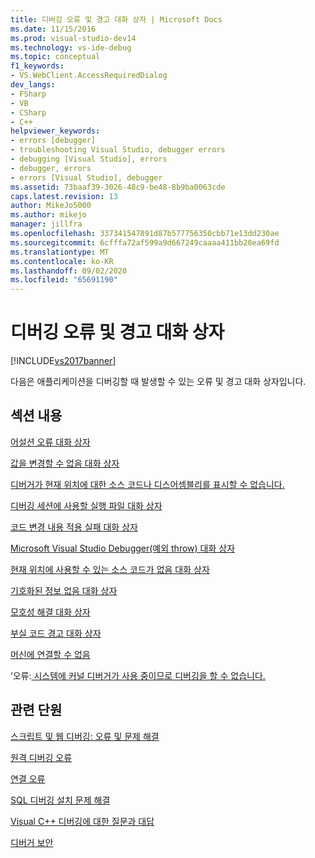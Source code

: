 ```yaml
---
title: 디버깅 오류 및 경고 대화 상자 | Microsoft Docs
ms.date: 11/15/2016
ms.prod: visual-studio-dev14
ms.technology: vs-ide-debug
ms.topic: conceptual
f1_keywords:
- VS.WebClient.AccessRequiredDialog
dev_langs:
- FSharp
- VB
- CSharp
- C++
helpviewer_keywords:
- errors [debugger]
- troubleshooting Visual Studio, debugger errors
- debugging [Visual Studio], errors
- debugger, errors
- errors [Visual Studio], debugger
ms.assetid: 73baaf39-3026-48c9-be48-8b9ba0063cde
caps.latest.revision: 13
author: MikeJo5000
ms.author: mikejo
manager: jillfra
ms.openlocfilehash: 337341547891d87b577756350cbb71e13dd230ae
ms.sourcegitcommit: 6cfffa72af599a9d667249caaaa411bb28ea69fd
ms.translationtype: MT
ms.contentlocale: ko-KR
ms.lasthandoff: 09/02/2020
ms.locfileid: "65691190"
---
```

# <a name="debugging-errors-and-warning-dialog-boxes"></a>디버깅 오류 및 경고 대화 상자
[!INCLUDE[vs2017banner](../includes/vs2017banner.md)]

다음은 애플리케이션을 디버깅할 때 발생할 수 있는 오류 및 경고 대화 상자입니다.  
  
## <a name="in-this-section"></a>섹션 내용  
 [어설션 오류 대화 상자](../debugger/assertion-failed-dialog-box.md)  
  
 [값을 변경할 수 없음 대화 상자](../debugger/cannot-change-value-dialog-box.md)  
  
 [디버거가 현재 위치에 대한 소스 코드나 디스어셈블리를 표시할 수 없습니다.](../debugger/debugger-cannot-display-source-code-or-disassembly.md)  
  
 [디버깅 세션에 사용할 실행 파일 대화 상자](../debugger/executable-for-debugging-session-dialog-box.md)  
  
 [코드 변경 내용 적용 실패 대화 상자](../debugger/edit-and-continue-dialog-box-cpp.md)  
  
 [Microsoft Visual Studio Debugger(예외 throw) 대화 상자](../debugger/microsoft-visual-studio-debugger-exception-thrown-dialog-box.md)  
  
 [현재 위치에 사용할 수 있는 소스 코드가 없음 대화 상자](../debugger/no-source-available.md)  
  
 [기호화된 정보 없음 대화 상자](https://msdn.microsoft.com/18de4888-9cca-4059-a165-48b135fee4c9)  
  
 [모호성 해결 대화 상자](../debugger/resolve-ambiguity-dialog-box.md)  
  
 [부실 코드 경고 대화 상자](../debugger/stale-code-warning-dialog-box.md)  
  
 [머신에 연결할 수 없음](../debugger/error-unable-to-connect-to-the-machine-name-the-machine-cannot-be-found-on-the-network.md)  
  
 ‘오류:[ 시스템에 커널 디버거가 사용 중이므로 디버깅을 할 수 없습니다.](../debugger/error-debugging-isn-t-possible-because-a-kernel-debugger-is-enabled-on-the-system.md)  
  
## <a name="related-sections"></a>관련 단원  
 [스크립트 및 웹 디버깅: 오류 및 문제 해결](../debugger/debugging-web-applications-errors-and-troubleshooting.md)  
  
 [원격 디버깅 오류](../debugger/remote-debugging-errors-and-troubleshooting.md)  
  
 [연결 오류](https://msdn.microsoft.com/2820d904-a068-4fcb-bbfb-bbbe5195d6ae)  
  
 [SQL 디버깅 설치 문제 해결](https://msdn.microsoft.com/b3ec8303-4c0d-449c-8d19-4932c1d820a7)  
  
 [Visual C++ 디버깅에 대한 질문과 대답](../debugger/debugging-native-code-faqs.md)  
  
 [디버거 보안](../debugger/debugger-security.md)
